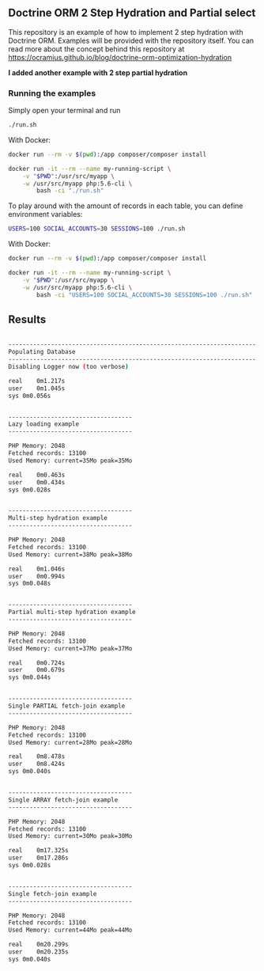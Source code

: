 ## Doctrine ORM 2 Step Hydration and Partial select

This repository is an example of how to implement 2 step hydration with Doctrine ORM.
Examples will be provided with the repository itself.
You can read more about the concept behind this repository at https://ocramius.github.io/blog/doctrine-orm-optimization-hydration

**I added another example with 2 step partial hydration**

### Running the examples

Simply open your terminal and run

```sh
./run.sh
```

With Docker:

```sh
docker run --rm -v $(pwd):/app composer/composer install

docker run -it --rm --name my-running-script \
    -v "$PWD":/usr/src/myapp \
    -w /usr/src/myapp php:5.6-cli \
        bash -ci "./run.sh"
```

To play around with the amount of records in each table, you can define environment variables:

```sh
USERS=100 SOCIAL_ACCOUNTS=30 SESSIONS=100 ./run.sh
```

With Docker:

```sh
docker run --rm -v $(pwd):/app composer/composer install

docker run -it --rm --name my-running-script \
    -v "$PWD":/usr/src/myapp \
    -w /usr/src/myapp php:5.6-cli \
        bash -ci "USERS=100 SOCIAL_ACCOUNTS=30 SESSIONS=100 ./run.sh"
```

## Results

```sh

----------------------------------------------------------------------
Populating Database
----------------------------------------------------------------------
Disabling Logger now (too verbose)

real	0m1.217s
user	0m1.045s
sys	0m0.056s


-----------------------------------
Lazy loading example
-----------------------------------

PHP Memory: 2048
Fetched records: 13100
Used Memory: current=35Mo peak=35Mo

real	0m0.463s
user	0m0.434s
sys	0m0.028s


-----------------------------------
Multi-step hydration example
-----------------------------------

PHP Memory: 2048
Fetched records: 13100
Used Memory: current=38Mo peak=38Mo

real	0m1.046s
user	0m0.994s
sys	0m0.048s


-----------------------------------
Partial multi-step hydration example
-----------------------------------

PHP Memory: 2048
Fetched records: 13100
Used Memory: current=37Mo peak=37Mo

real	0m0.724s
user	0m0.679s
sys	0m0.044s


-----------------------------------
Single PARTIAL fetch-join example
-----------------------------------

PHP Memory: 2048
Fetched records: 13100
Used Memory: current=28Mo peak=28Mo

real	0m8.478s
user	0m8.424s
sys	0m0.040s


-----------------------------------
Single ARRAY fetch-join example
-----------------------------------

PHP Memory: 2048
Fetched records: 13100
Used Memory: current=30Mo peak=30Mo

real	0m17.325s
user	0m17.286s
sys	0m0.028s


-----------------------------------
Single fetch-join example
-----------------------------------

PHP Memory: 2048
Fetched records: 13100
Used Memory: current=44Mo peak=44Mo

real	0m20.299s
user	0m20.235s
sys	0m0.040s


```
